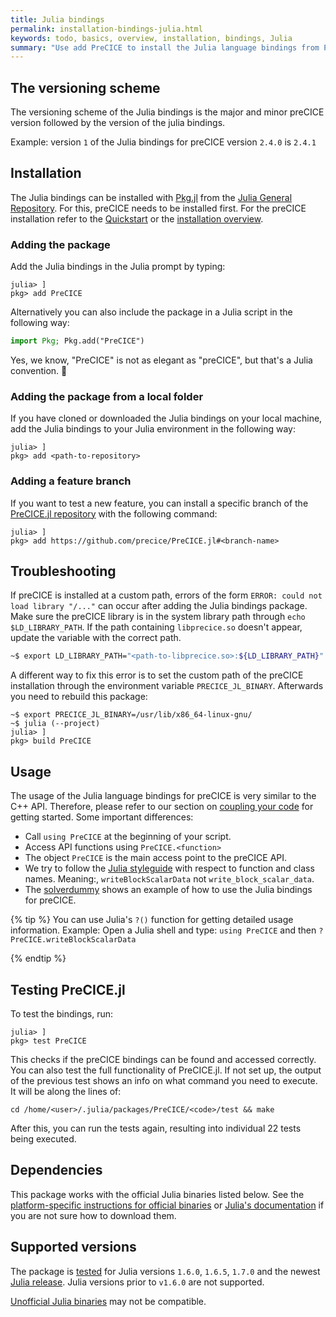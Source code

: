 ```yaml
---
title: Julia bindings
permalink: installation-bindings-julia.html
keywords: todo, basics, overview, installation, bindings, Julia
summary: "Use add PreCICE to install the Julia language bindings from PyPI"
---
```


## The versioning scheme

The versioning scheme of the Julia bindings is the major and minor preCICE version followed by the version of the julia bindings.

Example: version `1` of the Julia bindings for preCICE version `2.4.0` is `2.4.1`

## Installation

The Julia bindings can be installed with [Pkg.jl](https://pkgdocs.julialang.org/v1/) from the [Julia General Repository](https://github.com/JuliaRegistries/General). For this, preCICE needs to be installed first. For the preCICE installation refer to the [Quickstart](quickstart.html) or the [installation overview](installation-overview.html).

### Adding the package

Add the Julia bindings in the Julia prompt by typing:

```julia-repl
julia> ]
pkg> add PreCICE 
```

Alternatively you can also include the package in a Julia script in the following way:

```julia
import Pkg; Pkg.add("PreCICE")
```
Yes, we know, "PreCICE" is not as elegant as "preCICE", but that's a Julia convention. 🙈
 
### Adding the package from a local folder

If you have cloned or downloaded the Julia bindings on your local machine, add the Julia bindings to your Julia environment in the following way:

```julia-repl
julia> ]
pkg> add <path-to-repository>
```

### Adding a feature branch

If you want to test a new feature, you can install a specific branch of the [PreCICE.jl repository](https://github.com/precice/PreCICE.jl/) with the following command:

```julia-repl
julia> ]
pkg> add https://github.com/precice/PreCICE.jl#<branch-name>
```

## Troubleshooting

If preCICE is installed at a custom path, errors of the form `ERROR: could not load library "/..."` can occur after adding the Julia bindings package. Make sure the preCICE library is in the system library path through `echo $LD_LIBRARY_PATH`. If the path containing `libprecice.so` doesn't appear, update the variable with the correct path.

```bash
~$ export LD_LIBRARY_PATH="<path-to-libprecice.so>:${LD_LIBRARY_PATH}"
```

A different way to fix this error is to set the custom path of the preCICE installation through the environment variable `PRECICE_JL_BINARY`. Afterwards you need to rebuild this package:

```julia-repl
~$ export PRECICE_JL_BINARY=/usr/lib/x86_64-linux-gnu/
~$ julia (--project)
julia> ]
pkg> build PreCICE
```

## Usage

The usage of the Julia language bindings for preCICE is very similar to the C++ API. Therefore, please refer to our section on [coupling your code](https://precice.org/couple-your-code-overview.html) for getting started. Some important differences:

* Call `using PreCICE` at the beginning of your script.
* Access API functions using `PreCICE.<function>`
* The object `PreCICE` is the main access point to the preCICE API.
* We try to follow the [Julia styleguide](https://docs.julialang.org/en/v1/manual/style-guide/) with respect to function and class names. Meaning:, `writeBlockScalarData` not `write_block_scalar_data`.
* The [solverdummy](https://github.com/precice/julia-bindings/tree/main/solverdummy) shows an example of how to use the Julia bindings for preCICE.

{% tip %}
You can use Julia's `?()` function for getting detailed usage information. Example: Open a Julia shell and type: `using PreCICE` and then `? PreCICE.writeBlockScalarData`

{% endtip %}

## Testing PreCICE.jl

To test the bindings, run:

```julia-repl
julia> ]
pkg> test PreCICE
```

This checks if the preCICE bindings can be found and accessed correctly.
You can also test the full functionality of PreCICE.jl. If not set up, the output of the previous test shows an info on what command you need to execute. It will be along the lines of:

```shell
cd /home/<user>/.julia/packages/PreCICE/<code>/test && make
```

After this, you can run the tests again, resulting into individual 22 tests being executed.

## Dependencies

This package works with the official Julia binaries listed below. See the [platform-specific instructions for official binaries](https://julialang.org/downloads/platform/)  or [Julia's documentation](https://docs.julialang.org/en/v1/manual/getting-started/) if you are not sure how to download them.

## Supported versions

The package is [tested](https://github.com/precice/PreCICE.jl/actions/workflows/build-and-test.yml) for Julia versions `1.6.0`, `1.6.5`, `1.7.0` and the newest [Julia release](https://github.com/JuliaLang/julia/releases). Julia versions prior to `v1.6.0` are not supported.

[Unofficial Julia binaries](https://julialang.org/downloads/platform/#platform_specific_instructions_for_unofficial_binaries) may not be compatible.
